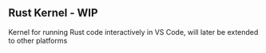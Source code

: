 
## Rust Kernel - WIP
Kernel for running Rust code interactively in VS Code, will later be extended to other platforms